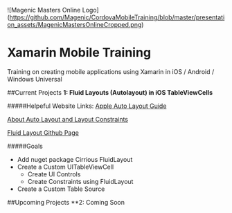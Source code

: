 ![Magenic Masters Online Logo]
(https://github.com/Magenic/CordovaMobileTraining/blob/master/presentation_assets/MagenicMastersOnlineCropped.png)

# Xamarin Mobile Training
Training on creating mobile applications using Xamarin in iOS / Android / Windows Universal

##Current Projects
**1: Fluid Layouts (Autolayout) in iOS TableViewCells**

#####Helpeful Website Links:
[Apple Auto Layout Guide](https://developer.apple.com/library/ios/documentation/UserExperience/Conceptual/AutolayoutPG/)

[About Auto Layout and Layout Constraints](https://developer.apple.com/library/ios/recipes/xcode_help-IB_auto_layout/chapters/UnderstandingAutolayout.html#//apple_ref/doc/uid/TP40014226-CH22-SW1)

[Fluid Layout Github Page](https://github.com/FluentLayout/Cirrious.FluentLayout)

#####Goals
* Add nuget package Cirrious FluidLayout
* Create a Custom UITableViewCell
  * Create UI Controls
  * Create Constraints using FluidLayout
* Create a Custom Table Source

##Upcoming Projects
**2:  Coming Soon
